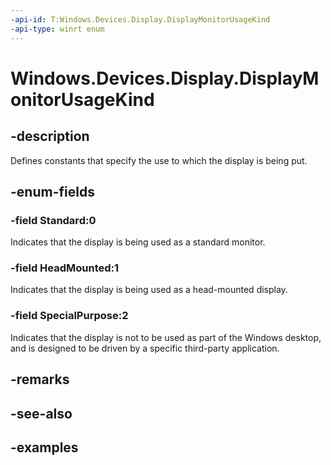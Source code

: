 ```yaml
---
-api-id: T:Windows.Devices.Display.DisplayMonitorUsageKind
-api-type: winrt enum
---
```


<!-- Enumeration syntax.
public enum DisplayMonitorUsageKind : int 
-->

# Windows.Devices.Display.DisplayMonitorUsageKind

## -description
Defines constants that specify the use to which the display is being put.

## -enum-fields
### -field Standard:0
Indicates that the display is being used as a standard monitor.

### -field HeadMounted:1
Indicates that the display is being used as a head-mounted display.

### -field SpecialPurpose:2
Indicates that the display is not to be used as part of the Windows desktop, and is designed to be driven by a specific third-party application.

## -remarks

## -see-also

## -examples

